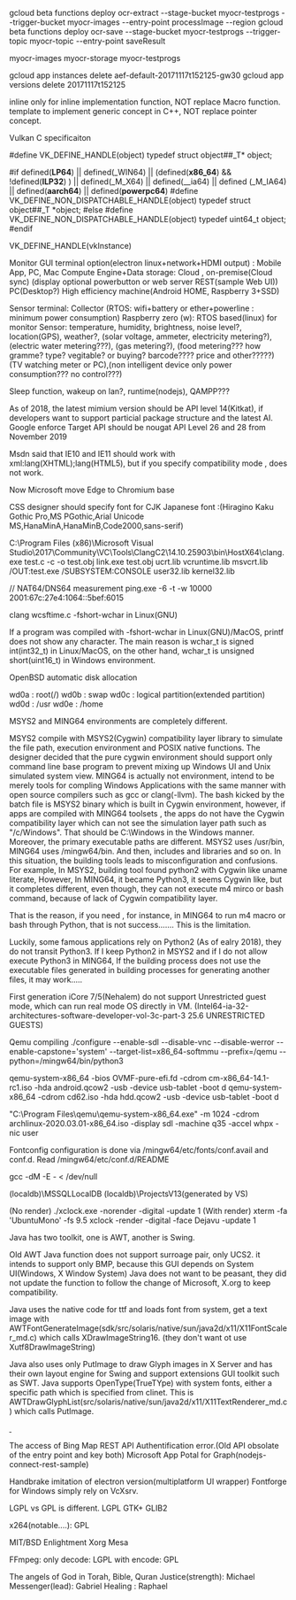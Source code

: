 gcloud beta functions deploy ocr-extract --stage-bucket myocr-testprogs --trigger-bucket myocr-images --entry-point processImage --region 
gcloud beta functions deploy ocr-save --stage-bucket myocr-testprogs --trigger-topic myocr-topic --entry-point saveResult

myocr-images
myocr-storage
myocr-testprogs

gcloud app instances delete aef-default-20171117t152125-gw30
gcloud app versions delete 20171117t152125


inline only for inline implementation function, NOT replace Macro function.
template to implement generic concept in C++, NOT replace pointer concept.

Vulkan C specificaiton

#define VK_DEFINE_HANDLE(object) typedef struct object##_T* object;

#if defined(__LP64__) || defined(_WIN64) || (defined(__x86_64__) && !defined(__ILP32__) ) || defined(_M_X64) || defined(__ia64) || defined (_M_IA64) || defined(__aarch64__) || defined(__powerpc64__)
        #define VK_DEFINE_NON_DISPATCHABLE_HANDLE(object) typedef struct object##_T *object;
#else
        #define VK_DEFINE_NON_DISPATCHABLE_HANDLE(object) typedef uint64_t object;
#endif

VK_DEFINE_HANDLE(vkInstance)


Monitor GUI terminal option(electron linux+network+HDMI output) : Mobile App, PC, Mac
Compute Engine+Data storage: Cloud , on-premise(Cloud sync) 
(display optional powerbutton or web server REST(sample Web UI))
PC(Desktop?) High efficiency machine(Android HOME, Raspberry 3+SSD)


Sensor terminal: Collector (RTOS: wifi+battery or ether+powerline : minimum power consumption)
Raspberry zero (w): RTOS based(linux) for monitor
Sensor: temperature, humidity, brightness, noise level?, location(GPS), weather?, (solar voltage, ammeter, electricity metering?), 
(electric water metering???), (gas metering?), (food metering??? how gramme? type? vegitable? or buying? barcode???? price and other?????)
(TV watching meter or PC),(non intelligent device only power consumption??? no control???)

Sleep function, wakeup on lan?, runtime(nodejs), QAMPP??? 


As of 2018, the latest mimium version should be API level 14(Kitkat), 
if developers want to support particial package structure and the latest AI.
Google enforce Target API should be nougat API Level 26 and 28 from November 2019

Msdn said that IE10 and IE11 should work with xml:lang(XHTML);lang(HTML5), 
but if you specify compatibility mode , does not work.

Now Microsoft move Edge to Chromium base

CSS designer should specify font for CJK 
Japanese font :(Hiragino Kaku Gothic Pro,MS PGothic,Arial Unicode MS,HanaMinA,HanaMinB,Code2000,sans-serif)


C:\Program Files (x86)\Microsoft Visual Studio\2017\Community\VC\Tools\ClangC2\14.10.25903\bin\HostX64\clang.exe test.c -c -o test.obj
link.exe test.obj ucrt.lib vcruntime.lib msvcrt.lib /OUT:test.exe /SUBSYSTEM:CONSOLE  user32.lib kernel32.lib


// NAT64/DNS64 measurement
ping.exe -6 -t -w 10000 2001:67c:27e4:1064::5bef:6015

clang wcsftime.c -fshort-wchar in Linux(GNU)

If a program was compiled with -fshort-wchar in Linux(GNU)/MacOS, printf does not show any character.
The main reason is wchar_t is signed int(int32_t) in Linux/MacOS, 
on the other hand, wchar_t is unsigned short(uint16_t) in Windows environment.

OpenBSD automatic disk allocation

wd0a : root(/)
wd0b : swap
wd0c : logical partition(extended partition)
wd0d : /usr
wd0e : /home


MSYS2 and MING64 environments are completely different.

MSYS2 compile with MSYS2(Cygwin) compatibility layer library to simulate the file path, execution environment and POSIX native functions.
The designer decided that the pure cygwin environment should support only command line base program to prevent mixing up Windows UI and Unix simulated system view.
MING64 is actually not environment, intend to be merely tools for compling Windows Applications with the same manner with open source compilers such as gcc or clang(-llvm).
The bash kicked by the batch file is MSYS2 binary which is built in Cygwin environment, however, if apps are compiled with MING64 toolsets , the apps do not have the Cygwin 
compatibility layer which can not see the simulation layer path such as "/c/Windows". That should be C:\Windows in the Windows manner.
Moreover, the primary executable paths are different. MSYS2 uses /usr/bin, MING64 uses /mingw64/bin. And then, includes and libraries and so on.
In this situation, the building tools leads to misconfiguration and confusions. For example, In MSYS2, building tool found python2 with Cygwin like uname literate,
However, In MING64, it became Python3, it seems Cygwin like, but it completes different, 
even though, they can not execute m4 mirco or bash command, because of lack of Cygwin compatibility layer.

That is the reason, if you need , for instance, in MING64 to run m4 macro or bash through Python, that is not success.......
This is the limitation.

Luckily, some famous applications rely on Python2 (As of ealry 2018), they do not transit Python3. If I keep Python2 in MSYS2 and if I do not allow execute Python3 in MING64,
If the building process does not use the executable files generated in building processes for generating another files, it may work.....

First generation iCore 7/5(Nehalem) do not support Unrestricted guest mode, which can run real mode OS directly in VM.
(Intel64-ia-32-architectures-software-developer-vol-3c-part-3 25.6 UNRESTRICTED GUESTS)

Qemu compiling
./configure --enable-sdl --disable-vnc  --disable-werror  --enable-capstone='system' --target-list=x86_64-softmmu --prefix=/qemu --python=/mingw64/bin/python3

qemu-system-x86_64 -bios OVMF-pure-efi.fd -cdrom cm-x86_64-14.1-rc1.iso -hda android.qcow2 -usb -device usb-tablet -boot d 
qemu-system-x86_64 -cdrom cd62.iso -hda hdd.qcow2 -usb -device usb-tablet -boot d


"C:\Program Files\qemu\qemu-system-x86_64.exe" -m 1024 -cdrom archlinux-2020.03.01-x86_64.iso -display sdl -machine q35 -accel whpx -nic user

Fontconfig configuration is done via /mingw64/etc/fonts/conf.avail and conf.d.
Read /mingw64/etc/conf.d/README

gcc -dM -E - < /dev/null

(localdb)\MSSQLLocalDB
(localdb)\ProjectsV13(generated by VS)

(No render)
./xclock.exe  -norender -digital  -update 1
(With render) 
xterm -fa 'UbuntuMono' -fs 9.5
xclock -render -digital -face Dejavu -update 1

Java has two toolkit, one is AWT, another is Swing.

Old AWT Java function does not support surroage pair, only UCS2. 
it intends to support only BMP, because this GUI depends on System UI(Windows, X Window System)
Java does not want to be peasant, they did not update the function to follow the change of Microsoft, X.org
to keep compatibility.

Java uses the native code for ttf and loads font from system, get a text image 
with AWTFontGenerateImage(sdk/src/solaris/native/sun/java2d/x11/X11FontScaler_md.c) which 
calls XDrawImageString16. (they don't want ot use Xutf8DrawImageString)

Java also uses only PutImage to draw Glyph images in X Server and has their own layout engine for Swing 
and support extensions GUI toolkit such as SWT.
Java supports OpenType(TrueTYpe) with system fonts, either a specific path which is specified from clinet.
This is AWTDrawGlyphList(src/solaris/native/sun/java2d/x11/X11TextRenderer_md.c) which calls PutImage.


<a id="my-saved-words-icon" href="/my-saved-words" class="sticky-icon save" data-ref="dictionary" data-word="guarantee" onclick="return false;">&nbsp;</a>


The access of Bing Map REST API
Authentification error.(Old API obsolate of the entry point and key both)
Microsoft App Potal for Graph(nodejs-connect-rest-sample)

Handbrake imitation of electron version(multiplatform UI wrapper)
Fontforge for Windows simply rely on VcXsrv.

LGPL vs GPL is different.
LGPL
GTK+
GLIB2


x264(notable....):
GPL

MIT/BSD
Enlightment
Xorg
Mesa

FFmpeg:
only decode: LGPL
with encode: GPL

The angels of God in Torah, Bible, Quran
Justice(strength): Michael
Messenger(lead): Gabriel
Healing : Raphael
